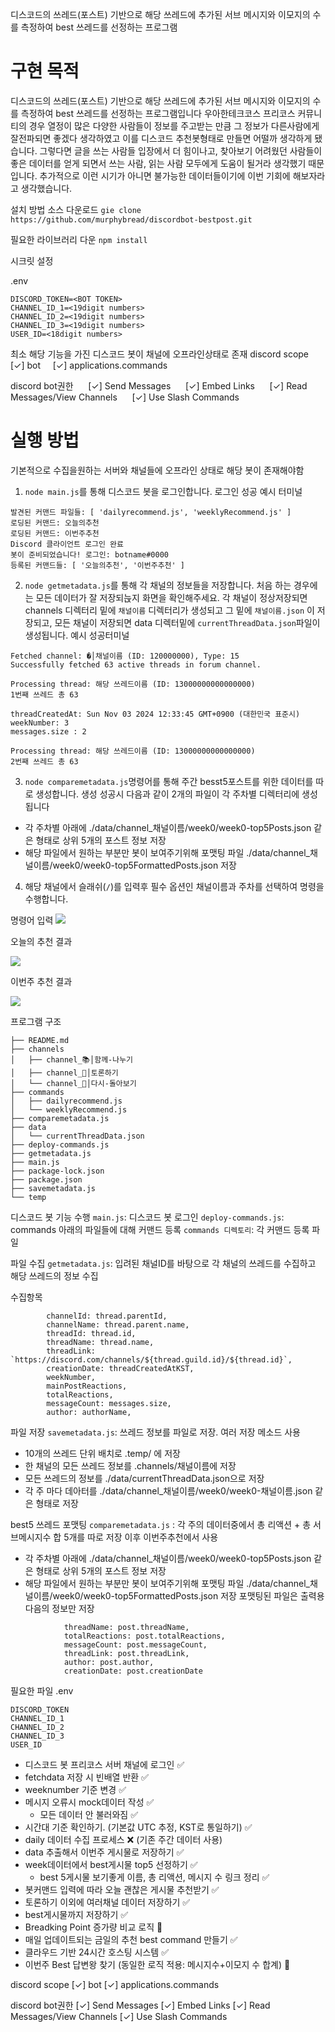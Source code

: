 
디스코드의 쓰레드(포스트) 기반으로 해당 쓰레드에 추가된 서브 메시지와 이모지의 수를 측정하여 best 쓰레드를 선정하는 프로그램

# 구현 목적
디스코드의 쓰레드(포스트) 기반으로 해당 쓰레드에 추가된 서브 메시지와 이모지의 수를 측정하여 best 쓰레드를 선정하는 프로그램입니다
우아한테크코스 프리코스 커뮤니티의 경우 열정이 많은 다양한 사람들이 정보를 주고받는 만큼 그 정보가 다른사람에게 잘전파되면 좋겠다 생각하였고 이를 디스코드 추천봇형태로 만들면 어떨까 생각하게 됐습니다. 그렇다면 글을 쓰는 사람들 입장에서 더 힘이나고, 찾아보기 어려웠던 사람들이 좋은 데이터를 얻게 되면서 쓰는 사람, 읽는 사람 모두에게 도움이 될거라 생각했기 때문입니다.
추가적으로 이런 시기가 아니면 불가능한 데이터들이기에 이번 기회에 해보자라고 생각했습니다.

설치 방법
소스 다운로드 
`gie clone https://github.com/murphybread/discordbot-bestpost.git`

필요한 라이브러리 다운
`npm install`

시크릿 설정

.env 
```
DISCORD_TOKEN=<BOT TOKEN>
CHANNEL_ID_1=<19digit numbers>
CHANNEL_ID_2=<19digit numbers>
CHANNEL_ID_3=<19digit numbers>
USER_ID=<18digit numbers>
```

최소 해당 기능을 가진 디스코드 봇이 채널에 오프라인상태로 존재
discord scope
    [✓] bot
    [✓] applications.commands

discord bot권한
     [✓] Send Messages
     [✓] Embed Links
     [✓] Read Messages/View Channels
     [✓] Use Slash Commands

# 실행 방법
기본적으로 수집을원하는 서버와 채널들에 오프라인 상태로 해당 봇이 존재해야함

1. `node main.js`를 통해 디스코드 봇을 로그인합니다.
로그인 성공 예시 터미널
```
발견된 커맨드 파일들: [ 'dailyrecommend.js', 'weeklyRecommend.js' ]
로딩된 커맨드: 오늘의추천
로딩된 커맨드: 이번주추천
Discord 클라이언트 로그인 완료
봇이 준비되었습니다! 로그인: botname#0000
등록된 커맨드들: [ '오늘의추천', '이번주추천' ]

```

2. `node getmetadata.js`를 통해 각 채널의 정보들을 저장합니다. 처음 하는 경우에는 모든 데이터가 잘 저장되늕지 화면을 확인해주세요. 각 채널이 정상저장되면 channels 디렉터리 밑에 `채널이름` 디렉터리가 생성되고 그 밑에 `채널이름.json` 이 저장되고, 모든 채널이 저장되면 data 디렉터밑에 `currentThreadData.json`파일이 생성됩니다.
예시 성공터미널
```
Fetched channel: �│채널이름 (ID: 120000000), Type: 15
Successfully fetched 63 active threads in forum channel.

Processing thread: 해당 쓰레드이름 (ID: 13000000000000000)
1번째 쓰레드 총 63

threadCreatedAt: Sun Nov 03 2024 12:33:45 GMT+0900 (대한민국 표준시)
weekNumber: 3
messages.size : 2

Processing thread: 해당 쓰레드이름 (ID: 13000000000000000)
2번째 쓰레드 총 63

```


3. `node comparemetadata.js`명령어를 통해 주간 besst5포스트를 위한 데이터를 따로 생성합니다. 생성 성공시  다음과 같이 2개의 파일이 각 주차별 디렉터리에 생성됩니다
- 각 주차별 아래에 ./data/channel_채널이름/week0/week0-top5Posts.json 같은 형태로 상위 5개의 포스트 정보 저장
- 해당 파일에서 원하는 부분만 봇이 보여주기위해 포맷팅 파일 ./data/channel_채널이름/week0/week0-top5FormattedPosts.json 저장


4. 해당 채널에서 슬래쉬(`/`)를 입력후 필수 옵션인 채널이름과 주차를 선택하여 명령을 수행합니다.

명령어 입력
![](https://i.imgur.com/r3cpOkh.png)



오늘의 추천 결과

![](https://i.imgur.com/W7OCtUB.png)


이번주 추천 결과

![](https://i.imgur.com/Bg85nm4.png)


프로그램 구조
```
├── README.md
├── channels
│   ├── channel_📚│함께-나누기
│   ├── channel_📝│토론하기
│   └── channel_🔸│다시-돌아보기
├── commands
│   ├── dailyrecommend.js
│   └── weeklyRecommend.js
├── comparemetadata.js
├── data
│   └── currentThreadData.json
├── deploy-commands.js
├── getmetadata.js
├── main.js
├── package-lock.json
├── package.json
├── savemetadata.js
└── temp
```

디스코드 봇 기능 수행
`main.js`: 디스코드 봇 로그인
`deploy-commands.js`: commands 아래의 파일들에 대해 커맨드 등록
`commands 디렉토리`: 각 커맨드 등록 파일

파일 수집
`getmetadata.js`: 입려된 채널ID를 바탕으로 각 채널의 쓰레드를 수집하고 해당 쓰레드의 정보 수집 

수집항목
```
        channelId: thread.parentId,
        channelName: thread.parent.name,
        threadId: thread.id,
        threadName: thread.name,
        threadLink: `https://discord.com/channels/${thread.guild.id}/${thread.id}`,
        creationDate: threadCreatedAtKST,
        weekNumber,
        mainPostReactions,
        totalReactions,
        messageCount: messages.size,
        author: authorName,
```

파일 저장
`savemetadata.js`: 쓰레드 정보를 파일로 저장. 여러 저장 메소드 사용

- 10개의 쓰레드 단위 배치로 .temp/ 에 저장 
- 한 채널의 모든 쓰레드 정보를 .channels/채널이름에 저장
- 모든 쓰레드의 정보를 ./data/currentThreadData.json으로 저장
- 각 주 마다 데아터를 ./data/channel_채널이름/week0/week0-채널이름.json 같은 형태로 저장

best5 쓰레드 포맷팅
`comparemetadata.js` : 각 주의 데이터중에서 총 리액션 + 총 서브메시지수 합 5개를 따로 저장 이후 이번주추천에서 사용

- 각 주차별 아래에 ./data/channel_채널이름/week0/week0-top5Posts.json 같은 형태로 상위 5개의 포스트 정보 저장
- 해당 파일에서 원하는 부분만 봇이 보여주기위해 포맷팅 파일 ./data/channel_채널이름/week0/week0-top5FormattedPosts.json 저장
포맷팅된 파일은 출력용 다음의 정보만 저장
```
            threadName: post.threadName,
            totalReactions: post.totalReactions,
            messageCount: post.messageCount,
            threadLink: post.threadLink,
            author: post.author,
            creationDate: post.creationDate
```



필요한 파일
.env
```
DISCORD_TOKEN
CHANNEL_ID_1
CHANNEL_ID_2
CHANNEL_ID_3
USER_ID

```

- 디스코드 봇 프리코스 서버 채널에 로그인 ✅
- fetchdata 저장 시 빈배열 반환  ✅
- weeknumber 기준 변경    ✅
- 메시지 오류시 mock데이터 작성 ✅
    - 모든 데이터 안 불러와짐 ✅
- 시간대 기준 확인하기. (기본값 UTC 추정, KST로 통일하기) ✅
- daily  데이터 수집 프로세스 ❌ (기존 주간 데이터 사용)
- data 추출해서 이번주 게시물로 저장하기 ✅
- week데이터에서 best게시물 top5 선정하기 ✅
    - best 5게시물 보기좋게 이름, 총 리액션, 메시지 수 링크 정리 ✅
- 봇커맨드 입력에 따라 오늘 괜찮은 게시물 추천받기 ✅
- 토론하기 이외에 여러채널 데이터 저장하기 ✅
- best게시물까지 저장하기 ✅
- Breadking Point 증가량 비교 로직 📝
- 매일 업데이트되는 금일의 추천 best command 만들기 ✅
- 클라우드 기반 24시간 호스팅 시스템 ✅
- 이번주 Best 답변왕 찾기 (동일한 로직 적용: 메시지수+이모지 수 합계) 📝

discord scope
    [✓] bot
    [✓] applications.commands


discord bot권한
     [✓] Send Messages
     [✓] Embed Links
     [✓] Read Messages/View Channels
     [✓] Use Slash Commands
